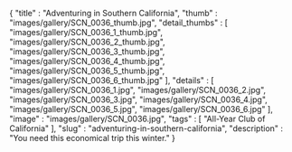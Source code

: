 {
  "title" : "Adventuring in Southern California",
  "thumb" : "images/gallery/SCN_0036_thumb.jpg",
  "detail_thumbs" : [
                       "images/gallery/SCN_0036_1_thumb.jpg",
                       "images/gallery/SCN_0036_2_thumb.jpg",
                       "images/gallery/SCN_0036_3_thumb.jpg",
                       "images/gallery/SCN_0036_4_thumb.jpg",
                       "images/gallery/SCN_0036_5_thumb.jpg",
                       "images/gallery/SCN_0036_6_thumb.jpg"
                     ],
  "details" : [
                 "images/gallery/SCN_0036_1.jpg",
                 "images/gallery/SCN_0036_2.jpg",
                 "images/gallery/SCN_0036_3.jpg",
                 "images/gallery/SCN_0036_4.jpg",
                 "images/gallery/SCN_0036_5.jpg",
                 "images/gallery/SCN_0036_6.jpg"
               ],
  "image" : "images/gallery/SCN_0036.jpg",
  "tags" : [
              "All-Year Club of California"
            ],
  "slug" : "adventuring-in-southern-california",
  "description" : "You need this economical trip this winter."
}
